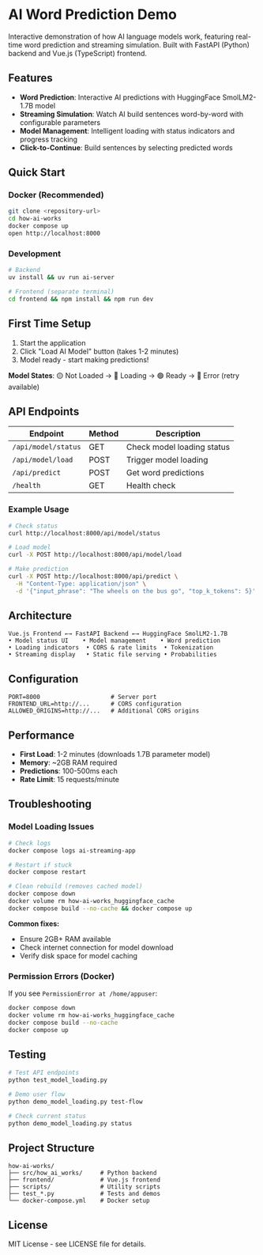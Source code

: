 # AI Word Prediction Demo

Interactive demonstration of how AI language models work, featuring real-time word prediction and streaming simulation. Built with FastAPI (Python) backend and Vue.js (TypeScript) frontend.

## Features

- **Word Prediction**: Interactive AI predictions with HuggingFace SmolLM2-1.7B model
- **Streaming Simulation**: Watch AI build sentences word-by-word with configurable parameters
- **Model Management**: Intelligent loading with status indicators and progress tracking
- **Click-to-Continue**: Build sentences by selecting predicted words

## Quick Start

### Docker (Recommended)

```bash
git clone <repository-url>
cd how-ai-works
docker compose up
open http://localhost:8000
```

### Development

```bash
# Backend
uv install && uv run ai-server

# Frontend (separate terminal)
cd frontend && npm install && npm run dev
```

## First Time Setup

1. Start the application
2. Click "Load AI Model" button (takes 1-2 minutes)
3. Model ready - start making predictions!

**Model States**: 🟡 Not Loaded → 🔵 Loading → 🟢 Ready → 🔴 Error (retry available)

## API Endpoints

| Endpoint | Method | Description |
|----------|---------|-------------|
| `/api/model/status` | GET | Check model loading status |
| `/api/model/load` | POST | Trigger model loading |
| `/api/predict` | POST | Get word predictions |
| `/health` | GET | Health check |

### Example Usage

```bash
# Check status
curl http://localhost:8000/api/model/status

# Load model
curl -X POST http://localhost:8000/api/model/load

# Make prediction
curl -X POST http://localhost:8000/api/predict \
  -H "Content-Type: application/json" \
  -d '{"input_phrase": "The wheels on the bus go", "top_k_tokens": 5}'
```

## Architecture

```
Vue.js Frontend ←→ FastAPI Backend ←→ HuggingFace SmolLM2-1.7B
• Model status UI    • Model management    • Word prediction
• Loading indicators  • CORS & rate limits  • Tokenization
• Streaming display   • Static file serving • Probabilities
```

## Configuration

```env
PORT=8000                    # Server port
FRONTEND_URL=http://...      # CORS configuration
ALLOWED_ORIGINS=http://...   # Additional CORS origins
```

## Performance

- **First Load**: 1-2 minutes (downloads 1.7B parameter model)
- **Memory**: ~2GB RAM required
- **Predictions**: 100-500ms each
- **Rate Limit**: 15 requests/minute

## Troubleshooting

### Model Loading Issues
```bash
# Check logs
docker compose logs ai-streaming-app

# Restart if stuck
docker compose restart

# Clean rebuild (removes cached model)
docker compose down
docker volume rm how-ai-works_huggingface_cache
docker compose build --no-cache && docker compose up
```

**Common fixes:**
- Ensure 2GB+ RAM available
- Check internet connection for model download
- Verify disk space for model caching

### Permission Errors (Docker)
If you see `PermissionError at /home/appuser`:
```bash
docker compose down
docker volume rm how-ai-works_huggingface_cache
docker compose build --no-cache
docker compose up
```

## Testing

```bash
# Test API endpoints
python test_model_loading.py

# Demo user flow
python demo_model_loading.py test-flow

# Check current status
python demo_model_loading.py status
```

## Project Structure

```
how-ai-works/
├── src/how_ai_works/     # Python backend
├── frontend/             # Vue.js frontend
├── scripts/              # Utility scripts
├── test_*.py             # Tests and demos
└── docker-compose.yml    # Docker setup
```

## License

MIT License - see LICENSE file for details.